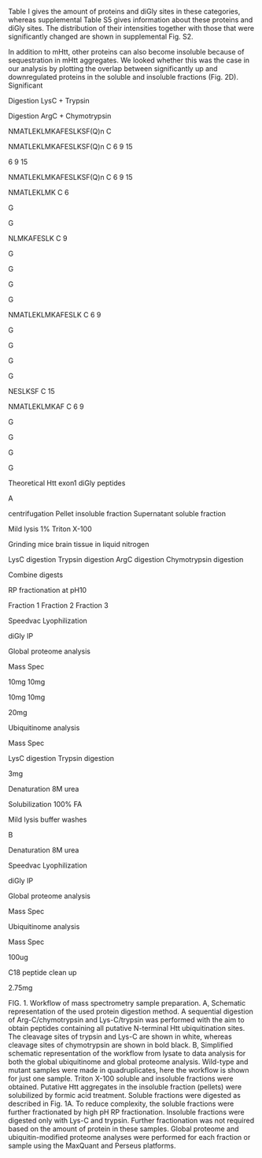 
Table I gives the amount of proteins and diGly sites in these categories, whereas supplemental Table S5 gives information about these proteins and diGly sites. The distribution of their intensities together with those that were significantly changed are shown in supplemental Fig. S2. 

In addition to mHtt, other proteins can also become insoluble because of sequestration in mHtt aggregates. We looked whether this was the case in our analysis by plotting the overlap between significantly up and downregulated proteins in the soluble and insoluble fractions (Fig. 2D). Significant 

Digestion LysC + Trypsin 

Digestion ArgC + Chymotrypsin 

NMATLEKLMKAFESLKSF(Q)n C 

NMATLEKLMKAFESLKSF(Q)n C 6     9          15 

6     9          15 

NMATLEKLMKAFESLKSF(Q)n C 6     9          15 

NMATLEKLMK C 6      

G 

G 

NLMKAFESLK C 9    

G 

G 

G 

G 

NMATLEKLMKAFESLK C 6     9           

G 

G 

G 

G 

NESLKSF C 15 

NMATLEKLMKAF C 6     9           

G 

G 

G 

G 

Theoretical Htt exon1  diGly peptides 

A 

centrifugation Pellet insoluble fraction Supernatant soluble fraction 

Mild lysis 1% Triton X-100 

Grinding mice brain tissue  in liquid nitrogen 

LysC digestion Trypsin digestion ArgC digestion Chymotrypsin digestion 

Combine digests 

RP fractionation at pH10 

Fraction 1 Fraction 2 Fraction 3 

Speedvac Lyophilization 

diGly IP 

Global proteome analysis 

Mass Spec      

10mg 10mg 

10mg 10mg 

20mg 

Ubiquitinome  analysis    

Mass Spec      

LysC digestion Trypsin digestion 

3mg 

Denaturation 8M urea 

Solubilization 100% FA 

Mild lysis buffer washes 

B 

Denaturation 8M urea 

Speedvac Lyophilization 

diGly IP 

Global proteome analysis 

Mass Spec      

Ubiquitinome  analysis    

Mass Spec      

100ug 

C18 peptide clean up  

2.75mg 

FIG. 1. Workflow of mass spectrometry sample preparation. A, Schematic representation of the used protein digestion method. A sequential digestion of Arg-C/chymotrypsin and Lys-C/trypsin was performed with the aim to obtain peptides containing all putative N-terminal Htt ubiquitination sites. The cleavage sites of trypsin and Lys-C are shown in white, whereas cleavage sites of chymotrypsin are shown in bold black. B, Simplified schematic representation of the workflow from lysate to data analysis for both the global ubiquitinome and global proteome analysis. Wild-type and mutant samples were made in quadruplicates, here the workflow is shown for just one sample. Triton X-100 soluble and insoluble fractions were obtained. Putative Htt aggregates in the insoluble fraction (pellets) were solubilized by formic acid treatment. Soluble fractions were digested as described in Fig. 1A. To reduce complexity, the soluble fractions were further fractionated by high pH RP fractionation. Insoluble fractions were digested only with Lys-C and trypsin. Further fractionation was not required based on the amount of protein in these samples. Global proteome and ubiquitin-modified proteome analyses were performed for each fraction or sample using the MaxQuant and Perseus platforms. 